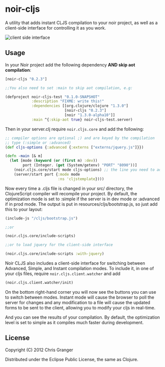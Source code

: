 # noir-cljs
A utility that adds instant CLJS compilation to your noir project, as well as a client-side interface for controlling it as you work.

![client side interface](https://github.com/ibdknox/noir-cljs/raw/master/buttons.png)

## Usage
In your Noir project add the following dependency **AND skip aot compilation**:

```clojure
[noir-cljs "0.2.3"]

;;You also need to set :main to skip aot compilation, e.g:

(defproject noir-cljs-test "0.1.0-SNAPSHOT"
            :description "FIXME: write this!"
            :dependencies [[org.clojure/clojure "1.3.0"]
                           [noir-cljs "0.2.3"]
                           [noir "1.3.0-alpha10"]]
            :main ^{:skip-aot true} noir-cljs-test.server)

```

Then in your server.clj require `noir.cljs.core` and add the following:

```clojure
;; compiler options are optional ;) and are keyed by the compilation
;; type (:simple or :advanced)
(def cljs-options {:advanced {:externs ["externs/jquery.js"]}})

(defn -main [& m]
  (let [mode (keyword (or (first m) :dev))
        port (Integer. (get (System/getenv) "PORT" "8090"))]
    (noir.cljs.core/start mode cljs-options) ;; the line you need to add
    (server/start port {:mode mode
                        :ns 'cljstemplate})))
```

Now every time a .cljs file is changed in your src/ directory, the ClojureScript compiler will recompile your project. By default, the optimization mode is set to :simple if the server is in dev mode or :advanced if in prod mode. The output is put in resources/cljs/bootstrap.js, so just add this to your layout:

```clojure
(include-js "/cljs/bootstrap.js")

;;or

(noir.cljs.core/include-scripts)

;;or to load jquery for the client-side interface

(noir.cljs.core/include-scripts :with-jquery)
```

Noir CLJS also includes a client-side interface for switching between Advanced, Simple, and Instant compilation modes. To include it, in one of your cljs files, require `noir.cljs.client.watcher` and add

```clojure
(noir.cljs.client.watcher/init)
```

On the bottom right-hand corner you will now see the buttons you can use to switch between modes. Instant mode will cause the browser to poll the server for changes and any modification to a file will cause the updated forms to be sent to the client, allowing you to modify your cljs in real-time.

And you can see the results of your compilation. By default, the optimization level is set to simple as it compiles much faster during development.

## License

Copyright (C) 2012 Chris Granger

Distributed under the Eclipse Public License, the same as Clojure.
